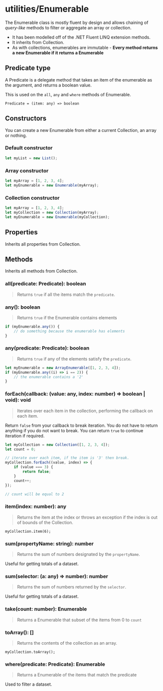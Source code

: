 # utilities/Enumerable

The Enumerable class is mostly fluent by design and allows chaining of
_query-like_ methods to filter or aggregate an array or collection.

-   It has been modelled off of the .NET Fluent LINQ extension methods.
-   It inherits from Collection.
-   As with collections, enumerables are immutable - **Every method returns
    a new Enumerable if it returns a Enumerable**

## Predicate type

A Predicate is a delegate method that takes an item of the enumerable as
the argument, and returns a boolean value.

This is used on the `all`, `any` and `where` methods of Enumerable.

`Predicate = (item: any) => boolean`

## Constructors

You can create a new Enumerable from either a current
Collection, an array or nothing.

### Default constructor

```js
let myList = new List();
```

### Array constructor

```js
let myArray = [1, 2, 3, 4];
let myEnumerable = new Enumerable(myArray);
```

### Collection constructor

```js
let myArray = [1, 2, 3, 4];
let myCollection = new Collection(myArray);
let myEnumerable = new Enumerable(myCollection);
```

## Properties

Inherits all properties from Collection.

## Methods

Inherits all methods from Collection.

### all(predicate: Predicate): boolean

> Returns `true` if all the items match the `predicate`.

### any(): boolean

> Returns `true` if the Enumerable contains elements

```js
if (myEnumerable.any()) {
    // do something because the enumerable has elements
}
```

### any(predicate: Predicate): boolean

> Returns `true` if any of the elements satisfy the `predicate`.

```js
let myEnumerable = new ArrayEnumerable([1, 2, 3, 4]);
if (myEnumerable.any((i) => i == 2)) {
    // the enumerable contains a '2'
}
```

### forEach(callback: (value: any, index: number) => boolean | void): void

> Iterates over each item in the collection, performing the callback on
> each item.

Return `false` from your callback to break iteration. You do not have to
return anything if you do not want to break. You can return `true` to
continue iteration if required.

```js
let myCollection = new Collection([1, 2, 3, 4]);
let count = 0;

// iterate over each item, if the item is '3' then break.
myCollection.forEach((value, index) => {
    if (value === 3) {
        return false;
    }
    count++;
});

// count will be equal to 2
```

### item(index: number): any

> Returns the item at the index or throws an exception if the index is
> out of bounds of the Collection.

`myCollection.item(6);`

### sum(propertyName: string): number

> Returns the sum of numbers designated by the `propertyName`.

Useful for getting totals of a dataset.

### sum(selector: (a: any) => number): number

> Returns the sum of numbers returned by the `selector`.

Useful for getting totals of a dataset.

### take(count: number): Enumerable

> Returns a Enumerable that subset of the items from 0 to `count`

### toArray(): []

> Returns the contents of the collection as an array.

`myCollection.toArray();`

### where(predicate: Predicate): Enumerable

> Returns a Enumerable of the items that match the predicate

Used to filter a dataset.

